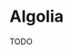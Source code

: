 # Algolia

<!--
https://www.algolia.com/blog/product/sanity-algolia-add-search-to-an-open-source-headless-cms/
-->

TODO
